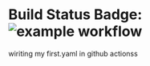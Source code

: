 # Build Status Badge: ![example workflow](https://github.com/dwarak72TR/githubActionDemo/workflows/vercodeTest.yaml/badge.svg)
wiriting my first.yaml in github actionss

